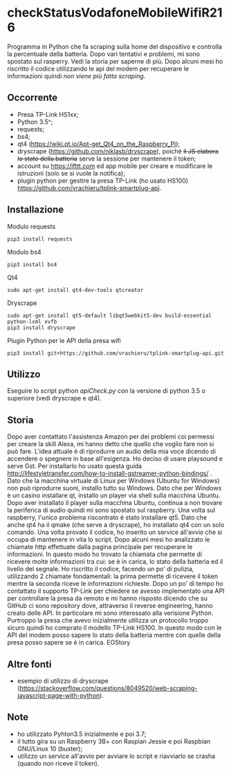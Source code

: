 # checkStatusVodafoneMobileWifiR216
Programma in Python che fa scraping sulla home del dispositivo e controlla la percentuale della batteria.
Dopo vari tentativi e problemi, mi sono spostato sul rasperry. Vedi la storia per saperne di più.
Dopo alcuni mesi ho riscritto il codice utilizzando le api del modem per recuperare le informazioni quindi _non viene più fatto scraping_.

## Occorrente
 - Presa TP-Link HS1xx;
 - Python 3.5^;
 - requests;
 - bs4;
 - qt4 (https://wiki.qt.io/Apt-get_Qt4_on_the_Raspberry_Pi);
 - dryscrape (https://github.com/niklasb/dryscrape), poiché ~~il JS elabora lo stato della batteria~~ serve la sessione per mantenere il token;
 - account su https://ifttt.com ed app mobile per creare e modificare le istruzioni (solo se si vuole la notifica);
 - plugin python per gestire la presa TP-Link (ho usato HS100) https://github.com/vrachieru/tplink-smartplug-api.
 
## Installazione
Modulo requests
```
pip3 install requests
```
Modulo bs4
```
pip3 install bs4
```
Qt4
```
sudo apt-get install qt4-dev-tools qtcreator
```
Dryscrape
```
sudo apt-get install qt5-default libqt5webkit5-dev build-essential python-lxml xvfb
pip3 install dryscrape
```
Plugin Python per le API della presa wifi
```
pip3 install git+https://github.com/vrachieru/tplink-smartplug-api.git
```

## Utilizzo
Eseguire lo script python _apiCheck.py_ con la versione di python 3.5 o superiore (vedi dryscrape e qt4).

## Storia
Dopo aver contattato l'assistenza Amazon per dei problemi coi permessi per creare la skill Alexa, mi hanno detto che quello che voglio fare non si può fare.
L'idea attuale è di riprodurre un audio della mia voce dicendo di accendere o spegnere in base all'esigenza.
Ho deciso di usare playsound e serve Gst. Per installarlo ho usato questa guida http://lifestyletransfer.com/how-to-install-gstreamer-python-bindings/  .
Dato che la macchina virtuale di Linux per Windows (Ubuntu for Windows) non può riprodurre suoni, installo tutto su Windows.
Dato che per Windows è un casino installare qt, installo un player via shell sulla macchina Ubuntu.
Dopo aver installato il player sulla macchina Ubuntu, continua a non trovare la periferica di audio quindi mi sono spostato sul raspberry.
Una volta sul raspberry, l'unico problema riscontrato è stato installare qt5. Dato che anche qt4 ha il qmake (che serve a dryscrape), ho installato qt4 con un solo comando.
Una volta provato il codice, ho inserito un service all'avvio che si occupa di mantenere in vita lo script.
Dopo alcuni mesi ho analizzato le chiamate http effettuate dalla pagina principale per recuperare le informazioni. In questo modo ho trovato la chiamata che permette di ricevere molte informazioni tra cui: se è in carica, lo stato della batteria ed il livello del segnale. Ho riscritto il codice, facendo un po' di pulizia, utilizzando 2 chiamate fondamentali: la prima permette di ricevere il token mentre la seconda riceve le informazioni richieste.
Dopo un po' di tempo ho contattato il supporto TP-Link per chiedere se avesso implementato una API per controllare la presa da remoto e mi hanno risposto dicendo che su GitHub ci sono repository dove, attraverso il reverse engineering, hanno creato delle API. In particolare mi sono interessato alla verisione Python. Purtroppo la presa che avevo inizialmente utilizza un protocollo troppo sicuro quindi ho comprato il modello TP-Link HS100. In questo modo con le API del modem posso sapere lo stato della batteria mentre con quelle della presa posso sapere se è in carica.
EOStory
 
## Altre fonti
 - esempio di utilizzo di dryscrape (https://stackoverflow.com/questions/8049520/web-scraping-javascript-page-with-python).

## Note
 - ho utilizzato Pyhton3.5 inizialmente e poi 3.7;
 - il tutto gira su un Raspberry 3B+ con Raspian Jessie e poi Raspbian GNU/Linux 10 (buster);
 - utilizzo un service all'avvio per avviare lo script e riavviarlo se crasha (quando non riceve il token).
